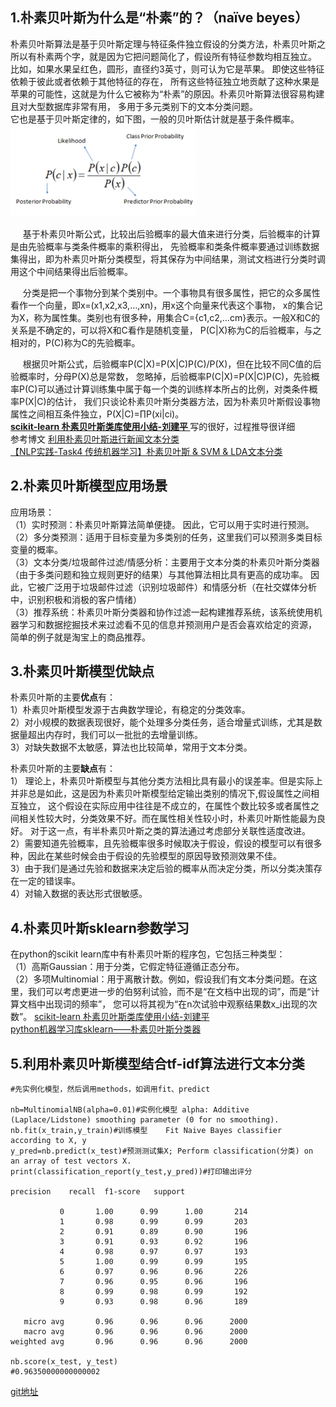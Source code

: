 ## 1.朴素贝叶斯为什么是“朴素”的？（naïve beyes）   
朴素贝叶斯算法是基于贝叶斯定理与特征条件独立假设的分类方法，朴素贝叶斯之所以有朴素两个字，就是因为它把问题简化了，假设所有特征参数均相互独立。
比如，如果水果呈红色，圆形，直径约3英寸，则可认为它是苹果。 即使这些特征依赖于彼此或者依赖于其他特征的存在，
所有这些特征独立地贡献了这种水果是苹果的可能性，这就是为什么它被称为“朴素”的原因。朴素贝叶斯算法很容易构建且对大型数据库非常有用，
多用于多元类别下的文本分类问题。    
它也是基于贝叶斯定律的，如下图，一般的贝叶斯估计就是基于条件概率。    
![图片](./bayes.png)    

&nbsp;&nbsp;&nbsp;&nbsp;&nbsp;基于朴素贝叶斯公式，比较出后验概率的最大值来进行分类，后验概率的计算是由先验概率与类条件概率的乘积得出，
先验概率和类条件概率要通过训练数据集得出，即为朴素贝叶斯分类模型，将其保存为中间结果，测试文档进行分类时调用这个中间结果得出后验概率。
   
&nbsp;&nbsp;&nbsp;&nbsp;&nbsp;分类是把一个事物分到某个类别中。一个事物具有很多属性，把它的众多属性看作一个向量，即x=(x1,x2,x3,…,xn)，用x这个向量来代表这个事物，
x的集合记为X，称为属性集。类别也有很多种，用集合C={c1,c2,…cm}表示。一般X和C的关系是不确定的，可以将X和C看作是随机变量，
P(C|X)称为C的后验概率，与之相对的，P(C)称为C的先验概率。    
     
&nbsp;&nbsp;&nbsp;&nbsp;&nbsp;根据贝叶斯公式，后验概率P(C|X)=P(X|C)P(C)/P(X)，但在比较不同C值的后验概率时，分母P(X)总是常数，
忽略掉，后验概率P(C|X)=P(X|C)P(C)，先验概率P(C)可以通过计算训练集中属于每一个类的训练样本所占的比例，对类条件概率P(X|C)的估计，
我们只谈论朴素贝叶斯分类器方法，因为朴素贝叶斯假设事物属性之间相互条件独立，P(X|C)=∏P(xi|ci)。      
**[scikit-learn 朴素贝叶斯类库使用小结-刘建平 ](https://www.cnblogs.com/pinard/p/6074222.html)** 写的很好，过程推导很详细    
参考博文 
[利用朴素贝叶斯进行新闻文本分类](https://blog.csdn.net/zheng_weibin/article/details/82773323)     
[【NLP实践-Task4 传统机器学习】朴素贝叶斯 & SVM & LDA文本分类](https://blog.csdn.net/yyy430/article/details/88346920)    
## 2.朴素贝叶斯模型应用场景    
应用场景：     
（1）实时预测：朴素贝叶斯算法简单便捷。 因此，它可以用于实时进行预测。    
（2）多分类预测：适用于目标变量为多类别的任务，这里我们可以预测多类目标变量的概率。    
（3）文本分类/垃圾邮件过滤/情感分析：主要用于文本分类的朴素贝叶斯分类器（由于多类问题和独立规则更好的结果）与其他算法相比具有更高的成功率。 
因此，它被广泛用于垃圾邮件过滤（识别垃圾邮件）和情感分析（在社交媒体分析中，识别积极和消极的客户情绪）     
（3）推荐系统：朴素贝叶斯分类器和协作过滤一起构建推荐系统，该系统使用机器学习和数据挖掘技术来过滤看不见的信息并预测用户是否会喜欢给定的资源，
简单的例子就是淘宝上的商品推荐。      
 
## 3.朴素贝叶斯模型优缺点   

朴素贝叶斯的主要**优点**有：    
1）朴素贝叶斯模型发源于古典数学理论，有稳定的分类效率。     
2）对小规模的数据表现很好，能个处理多分类任务，适合增量式训练，尤其是数据量超出内存时，我们可以一批批的去增量训练。    
3）对缺失数据不太敏感，算法也比较简单，常用于文本分类。   
   
朴素贝叶斯的主要**缺点**有：　　　    
1） 理论上，朴素贝叶斯模型与其他分类方法相比具有最小的误差率。但是实际上并非总是如此，这是因为朴素贝叶斯模型给定输出类别的情况下,假设属性之间相互独立，
这个假设在实际应用中往往是不成立的，在属性个数比较多或者属性之间相关性较大时，分类效果不好。而在属性相关性较小时，朴素贝叶斯性能最为良好。
对于这一点，有半朴素贝叶斯之类的算法通过考虑部分关联性适度改进。    
2）需要知道先验概率，且先验概率很多时候取决于假设，假设的模型可以有很多种，因此在某些时候会由于假设的先验模型的原因导致预测效果不佳。    
3）由于我们是通过先验和数据来决定后验的概率从而决定分类，所以分类决策存在一定的错误率。     
4）对输入数据的表达形式很敏感。    
   
## 4.朴素贝叶斯sklearn参数学习   
在python的scikit learn库中有朴素贝叶斯的程序包，它包括三种类型：   
（1）高斯Gaussian：用于分类，它假定特征遵循正态分布。   
（2）多项Multinomial：用于离散计数。例如，假设我们有文本分类问题。在这里，我们可以考虑更进一步的伯努利试验，而不是“在文档中出现的词”，而是“计算文档中出现词的频率”，
您可以将其视为“在n次试验中观察结果数x_i出现的次数”。 
[scikit-learn 朴素贝叶斯类库使用小结-刘建平](https://www.cnblogs.com/pinard/p/6074222.html)       
[python机器学习库sklearn——朴素贝叶斯分类器](https://blog.csdn.net/luanpeng825485697/article/details/78967139)    
## 5.利用朴素贝叶斯模型结合tf-idf算法进行文本分类    
```
#先实例化模型，然后调用methods，如调用fit、predict

nb=MultinomialNB(alpha=0.01)#实例化模型 alpha: Additive (Laplace/Lidstone) smoothing parameter (0 for no smoothing).
nb.fit(x_train,y_train)#训练模型	Fit Naive Bayes classifier according to X, y
y_pred=nb.predict(x_test)#预测测试集X; Perform classification(分类) on an array of test vectors X.
print(classification_report(y_test,y_pred))#打印输出评分

precision    recall  f1-score   support

           0       1.00      0.99      1.00       214
           1       0.98      0.99      0.99       203
           2       0.91      0.89      0.90       196
           3       0.91      0.93      0.92       196
           4       0.98      0.97      0.97       193
           5       1.00      0.99      0.99       195
           6       0.97      0.96      0.96       226
           7       0.96      0.95      0.96       196
           8       0.99      0.98      0.99       192
           9       0.93      0.98      0.96       189

   micro avg       0.96      0.96      0.96      2000
   macro avg       0.96      0.96      0.96      2000
weighted avg       0.96      0.96      0.96      2000

nb.score(x_test, y_test)
#0.96350000000000002
```     
[git地址](https://github.com/Bonnie523/NLP-learning/blob/master/task05/贝叶斯文本分类-cnews.ipynb)
